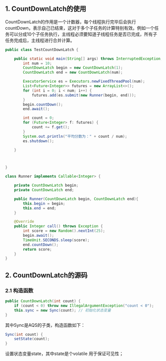 ## 1. CountDownLatch的使用

​	CountDownLatch的作用是一个计数器，每个线程执行完毕后会执行countDown，表示自己已结束，这对于多个子任务的计算特别有效。例如一个任务可以分成10个子任务执行，主线程必须要知道子线程任务是否已完成，所有子任务完成后，主线程进行合并计算。

```java
public class TestCountDownLatch {

    public static void main(String[] args) throws InterruptedException, ExecutionException {
        int num = 10;
        CountDownLatch begin = new CountDownLatch(1);
        CountDownLatch end = new CountDownLatch(num);

        ExecutorService es = Executors.newFixedThreadPool(num);
        List<Future<Integer>> futures = new ArrayList<>();
        for (int i = 0; i < num; i++) {
            futures.add(es.submit(new Runner(begin, end)));
        }
        begin.countDown();
        end.await();

        int count = 0;
        for (Future<Integer> f: futures) {
            count += f.get();
        }
        System.out.println("平均分数为：" + count / num);
        es.shutdown();

    }



}

class Runner implements Callable<Integer> {

    private CountDownLatch begin;
    private CountDownLatch end;

    public Runner(CountDownLatch begin, CountDownLatch end){
        this.begin = begin;
        this.end = end;
    }

    @Override
    public Integer call() throws Exception {
        int score = new Random().nextInt(25);
        begin.await();
        TimeUnit.SECONDS.sleep(score);
        end.countDown();
        return score;
    }
}
```

## 2. CountDownLatch的源码

### 2.1 构造函数

```java
public CountDownLatch(int count) {
    if (count < 0) throw new IllegalArgumentException("count < 0");
    this.sync = new Sync(count); // 初始化状态变量
}
```

其中Sync是AQS的子类，构造函数如下：

```java
Sync(int count) {
    setState(count);
}
```

设置状态变量state，其中state是个volatile 用于保证可见性；























